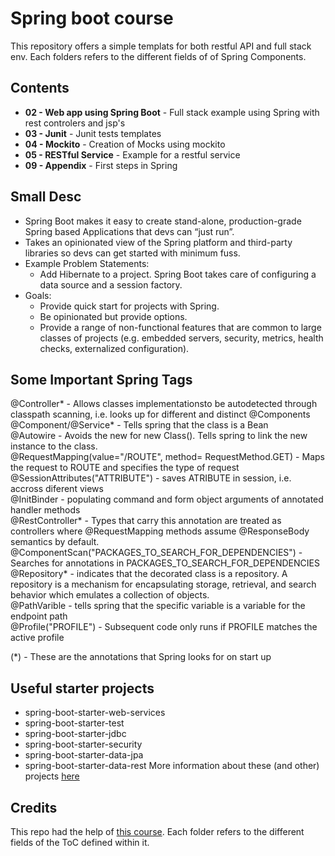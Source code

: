 # Spring boot course
This repository offers a simple templats for both restful API and full stack env. Each folders refers to the different fields of of Spring Components.

## Contents
* **02 - Web app using Spring Boot** - Full stack example using Spring with rest controlers and jsp's
* **03 - Junit** - Junit tests templates
* **04 - Mockito** - Creation of Mocks using mockito
* **05 - RESTful Service** - Example for a restful service
* **09 - Appendix** - First steps in Spring

## Small Desc
* Spring Boot makes it easy to create stand-alone, production-grade Spring based Applications that devs can “just run”.
* Takes an opinionated view of the Spring platform and third-party libraries so devs can get started with minimum fuss.
* Example Problem Statements:
    * Add Hibernate to a project. Spring Boot takes care of configuring a data source and a session factory.
* Goals:
    * Provide quick start for projects with Spring.
    * Be opinionated but provide options.
    * Provide a range of non-functional features that are common to large classes of projects (e.g. embedded servers, security, metrics, health checks, externalized configuration).

## Some Important Spring Tags
@Controller* - Allows classes implementationsto be autodetected through classpath scanning, i.e. looks up for different and distinct @Components<br>
@Component/@Service* - Tells spring that the class is a Bean<br>
@Autowire - Avoids the new for new Class(). Tells spring to link the new instance to the class.<br>
@RequestMapping(value="/ROUTE", method= RequestMethod.GET) - Maps the request to ROUTE and specifies the type of request<br> 
@SessionAttributes("ATTRIBUTE") - saves ATRIBUTE in session, i.e. accross diferent views<br>
@InitBinder - populating command and form object arguments of annotated handler methods<br>
@RestController* - Types that carry this annotation are treated as controllers where @RequestMapping methods assume @ResponseBody semantics by default.<br>
@ComponentScan("PACKAGES_TO_SEARCH_FOR_DEPENDENCIES") - Searches for annotations in PACKAGES_TO_SEARCH_FOR_DEPENDENCIES<br>
@Repository* -  indicates that the decorated class is a repository. A repository is a mechanism for encapsulating storage, retrieval, and search behavior which emulates a collection of objects.<br> 
@PathVarible - tells spring that the specific variable is a variable for the endpoint path<br>
@Profile("PROFILE") - Subsequent code only runs if PROFILE matches the active profile <br>

(*) - These are the annotations that Spring looks for on start up 

## Useful starter projects
* spring-boot-starter-web-services
* spring-boot-starter-test
* spring-boot-starter-jdbc
* spring-boot-starter-security
* spring-boot-starter-data-jpa
* spring-boot-starter-data-rest
More information about these (and other) projects [here](https://docs.spring.io/spring-boot/docs/current-SNAPSHOT/reference/htmlsingle/#using-boot-starter)

## Credits 
This repo had the help of [this course](https://www.udemy.com/course/spring-boot-tutorial-for-beginners/). Each folder refers to the different fields of the ToC defined within it.
